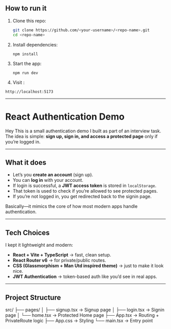 ## How to run it

1. Clone this repo:
   ```bash
   git clone https://github.com/<your-username>/<repo-name>.git
   cd <repo-name>
   ```
2. Install dependencies:

   ```
   npm install
   ```

3. Start the app:

   ```
   npm run dev
   ```

4. Visit :

```
http://localhost:5173

```

---

# React Authentication Demo

Hey This is a small authentication demo I built as part of an interview task.  
The idea is simple: **sign up, sign in, and access a protected page** only if you’re logged in.

---

## What it does

- Let’s you **create an account** (sign up).
- You can **log in** with your account.
- If login is successful, a **JWT access token** is stored in `localStorage`.
- That token is used to check if you’re allowed to see protected pages.
- If you’re not logged in, you get redirected back to the signin page.

Basically—it mimics the core of how most modern apps handle authentication.

---

## Tech Choices

I kept it lightweight and modern:

- **React + Vite + TypeScript** → fast, clean setup.
- **React Router v6** → for private/public routes.
- **CSS (Glassmorphism + Man Utd inspired theme)** → just to make it look nice.
- **JWT Authentication** → token-based auth like you’d see in real apps.

---

## Project Structure

src/
├── pages/
│ ├── signup.tsx → Signup page
│ ├── login.tsx → Signin page
│ └── home.tsx → Protected Home page
├── App.tsx → Routing + PrivateRoute logic
├── App.css → Styling
└── main.tsx → Entry point
